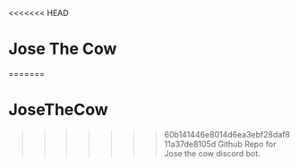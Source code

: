 <<<<<<< HEAD
# Jose The Cow
=======
# JoseTheCow
>>>>>>> 60b141446e8014d6ea3ebf28daf811a37de8105d
Github Repo for Jose the cow discord bot.
